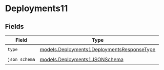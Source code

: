 # Deployments11


## Fields

| Field                                                                                          | Type                                                                                           | Required                                                                                       | Description                                                                                    |
| ---------------------------------------------------------------------------------------------- | ---------------------------------------------------------------------------------------------- | ---------------------------------------------------------------------------------------------- | ---------------------------------------------------------------------------------------------- |
| `type`                                                                                         | [models.Deployments1DeploymentsResponseType](../models/deployments1deploymentsresponsetype.md) | :heavy_check_mark:                                                                             | N/A                                                                                            |
| `json_schema`                                                                                  | [models.Deployments1JSONSchema](../models/deployments1jsonschema.md)                           | :heavy_check_mark:                                                                             | N/A                                                                                            |
